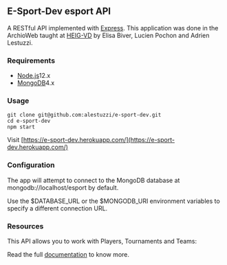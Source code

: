 ## E-Sport-Dev esport API

A RESTful API implemented with [Express](http://expressjs.com/). This application was done in the ArchioWeb taught at [HEIG-VD](https://heig-vd.ch/) by Elisa Biver, Lucien Pochon and Adrien Lestuzzi.

### Requirements
- [Node.js](https://nodejs.org/en/)12.x
- [MongoDB](https://www.mongodb.com/)4.x

### Usage
```
git clone git@github.com:alestuzzi/e-sport-dev.git
cd e-sport-dev
npm start
```

Visit [https://e-sport-dev.herokuapp.com/](https://e-sport-dev.herokuapp.com/)

### Configuration

The app will attempt to connect to the MongoDB database at mongodb://localhost/esport by default.

Use the $DATABASE_URL or the $MONGODB_URI environment variables to specify a different connection URL.

### Resources

This API allows you to work with Players, Tournaments and Teams:

Read the full [documentation](aUpdate) to know more.
